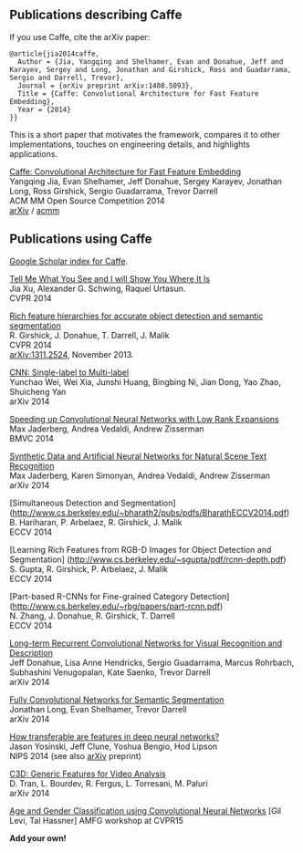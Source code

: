 ## Publications describing Caffe

If you use Caffe, cite the arXiv paper:

```
@article{jia2014caffe,
  Author = {Jia, Yangqing and Shelhamer, Evan and Donahue, Jeff and Karayev, Sergey and Long, Jonathan and Girshick, Ross and Guadarrama, Sergio and Darrell, Trevor},
  Journal = {arXiv preprint arXiv:1408.5093},
  Title = {Caffe: Convolutional Architecture for Fast Feature Embedding},
  Year = {2014}
}}
```

This is a short paper that motivates the framework, compares it to other implementations, touches on engineering details, and highlights applications.

[Caffe: Convolutional Architecture for Fast Feature Embedding](http://arxiv.org/abs/1408.5093)  
Yangqing Jia, Evan Shelhamer, Jeff Donahue, Sergey Karayev, Jonathan Long, Ross
Girshick, Sergio Guadarrama, Trevor Darrell  
ACM MM Open Source Competition 2014  
[arXiv](http://arxiv.org/pdf/1408.5093v1.pdf) / [acmm](https://github.com/UCB-ICSI-Vision-Group/caffe-paper/raw/arxiv/caffe.pdf)

## Publications using Caffe

[Google Scholar index for Caffe](http://scholar.google.com/scholar?oi=bibs&hl=en&cites=17333247995453974016).

[Tell Me What You See and I will Show You Where It Is](http://pages.cs.wisc.edu/~jiaxu/projects/weak-label-seg/)  
Jia Xu, Alexander G. Schwing, Raquel Urtasun.   
CVPR 2014  

[Rich feature hierarchies for accurate object detection and semantic segmentation](http://www.cs.berkeley.edu/~rbg/papers/r-cnn-cvpr.pdf)  
R. Girshick, J. Donahue, T. Darrell, J. Malik  
CVPR 2014  
[arXiv:1311.2524](http://arxiv.org/abs/1310.1531), November 2013.

[CNN: Single-label to Multi-label](http://arxiv.org/abs/1406.5726)  
Yunchao Wei, Wei Xia, Junshi Huang, Bingbing Ni, Jian Dong, Yao Zhao, Shuicheng Yan  
arXiv 2014

[Speeding up Convolutional Neural Networks with Low Rank Expansions](http://arxiv.org/abs/1405.3866)  
Max Jaderberg, Andrea Vedaldi, Andrew Zisserman  
BMVC 2014

[Synthetic Data and Artificial Neural Networks for Natural Scene Text Recognition](http://arxiv.org/abs/1406.2227)  
Max Jaderberg, Karen Simonyan, Andrea Vedaldi, Andrew Zisserman  
arXiv 2014

[Simultaneous Detection and Segmentation] (http://www.cs.berkeley.edu/~bharath2/pubs/pdfs/BharathECCV2014.pdf)  
B. Hariharan, P. Arbelaez, R. Girshick, J. Malik  
ECCV 2014

[Learning Rich Features from RGB-D Images for Object Detection and Segmentation] (http://www.cs.berkeley.edu/~sgupta/pdf/rcnn-depth.pdf)  
S. Gupta, R. Girshick, P. Arbelaez, J. Malik  
ECCV 2014

[Part-based R-CNNs for Fine-grained Category Detection]
(http://www.cs.berkeley.edu/~rbg/papers/part-rcnn.pdf)  
N. Zhang, J. Donahue, R. Girshick, T. Darrell  
ECCV 2014

[Long-term Recurrent Convolutional Networks for Visual Recognition and Description](http://arxiv.org/abs/1411.4389v2)  
Jeff Donahue, Lisa Anne Hendricks, Sergio Guadarrama, Marcus Rohrbach, Subhashini Venugopalan, Kate Saenko, Trevor Darrell  
arXiv 2014

[Fully Convolutional Networks for Semantic Segmentation](http://arxiv.org/abs/1411.4038)  
Jonathan Long, Evan Shelhamer, Trevor Darrell  
arXiv 2014

[How transferable are features in deep neural networks?](http://papers.nips.cc/paper/5347-how-transferable-are-features-in-deep-neural-networks)  
Jason Yosinski, Jeff Clune, Yoshua Bengio, Hod Lipson  
NIPS 2014 (see also [arXiv](http://arxiv.org/abs/1411.1792) preprint)

[C3D: Generic Features for Video Analysis](http://arxiv.org/abs/1412.0767)  
D. Tran, L. Bourdev, R. Fergus, L. Torresani, M. Paluri  
arXiv 2014  

[Age and Gender Classification using Convolutional Neural Networks](http://www.openu.ac.il/home/hassner/projects/cnn_agegender/CNN_AgeGenderEstimation.pdf)
[Gil Levi, Tal Hassner]
AMFG workshop at CVPR15

**Add your own!**